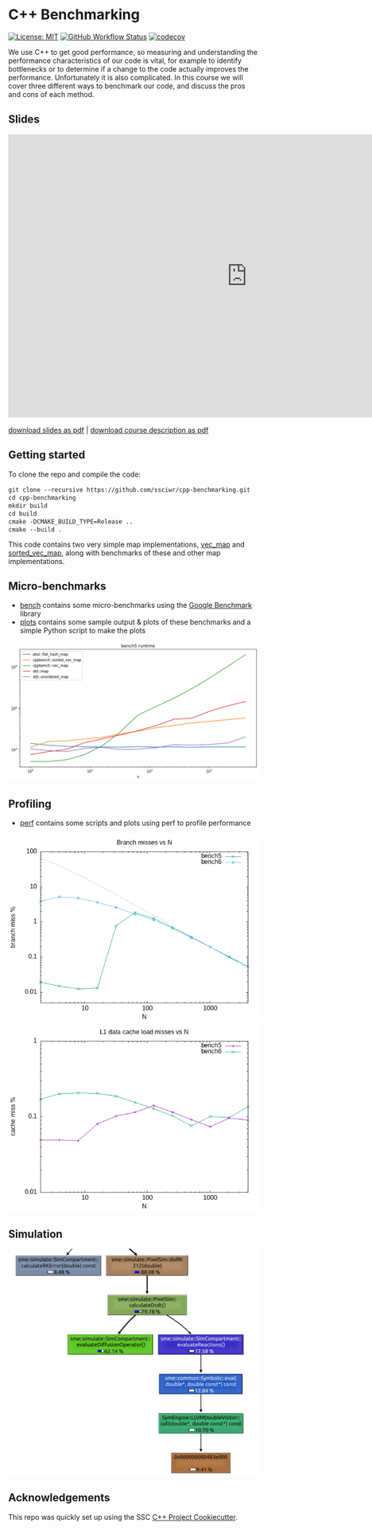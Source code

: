 # C++ Benchmarking

[![License: MIT](https://img.shields.io/badge/License-MIT-yellow.svg)](https://opensource.org/licenses/MIT)
[![GitHub Workflow Status](https://img.shields.io/github/actions/workflow/status/ssciwr/cpp-benchmarking/ci.yml?branch=main)](https://github.com/ssciwr/cpp-benchmarking/actions/workflows/ci.yml)
[![codecov](https://codecov.io/gh/ssciwr/cpp-benchmarking/branch/main/graph/badge.svg)](https://codecov.io/gh/ssciwr/cpp-benchmarking)

We use C++ to get good performance, so measuring and understanding the performance
characteristics of our code is vital, for example to identify bottlenecks or to determine if a
change to the code actually improves the performance. Unfortunately it is also complicated. In
this course we will cover three different ways to benchmark our code, and discuss the pros and
cons of each method.

## Slides

<iframe src="https://docs.google.com/presentation/d/e/2PACX-1vSfJG2SPALpfAuDUZ9skpvYSEkqCMYGZIY3scXCpHttpSpjZ_fr225hVFOLCN2Y4wqN94mwuhPipez5/embed?start=false&loop=false&delayms=3000" frameborder="0" width="960" height="569" allowfullscreen="true" mozallowfullscreen="true" webkitallowfullscreen="true"></iframe>

[download slides as pdf](https://github.com/ssciwr/cpp-benchmarking/raw/main/slides/slides.pdf) | [download course description as pdf](https://ssc.iwr.uni-heidelberg.de/sites/default/files/ssc-benchmarking.pdf)

## Getting started

To clone the repo and compile the code:

```
git clone --recursive https://github.com/ssciwr/cpp-benchmarking.git
cd cpp-benchmarking
mkdir build
cd build
cmake -DCMAKE_BUILD_TYPE=Release ..
cmake --build .
```

This code contains two very simple map implementations,
[vec_map](https://github.com/ssciwr/cpp-benchmarking/blob/main/include/cppbench/vec_map.hpp) and [sorted_vec_map](https://github.com/ssciwr/cpp-benchmarking/blob/main/include/cppbench/sorted_vec_map.hpp),
along with benchmarks of these and other map implementations.

## Micro-benchmarks

- [bench](https://github.com/ssciwr/cpp-benchmarking/blob/main/bench) contains some micro-benchmarks using the [Google Benchmark](https://github.com/google/benchmark) library
- [plots](https://github.com/ssciwr/cpp-benchmarking/blob/main/plots) contains some sample output & plots of these benchmarks and a simple Python script to make the plots

![plots/bench5.png](plots/bench5.png)

## Profiling

- [perf](perf) contains some scripts and plots using perf to profile performance

![perf/branch_miss.png](perf/branch_miss.png)
![perf/cache_miss.png](perf/cache_miss.png)

## Simulation

![sim/graph.png](sim/graph.png)

## Acknowledgements

This repo was quickly set up using the SSC [C++ Project Cookiecutter](https://github.com/ssciwr/cookiecutter-cpp-project).
